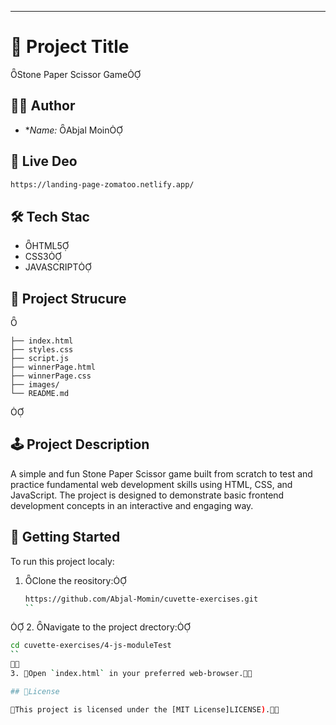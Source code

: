 
---

# 📄 Project Title
Stone Paper Scissor Game

## 🧑‍💻 Author

- **Name:* Abjal Moin

## 🚀 Live Deo
```bash
https://landing-page-zomatoo.netlify.app/
```

## 🛠️ Tech Stac

- HTML5
- CSS3
- JAVASCRIPT

## 📁 Project Strucure


```plaintext
├── index.html
├── styles.css
├── script.js
├── winnerPage.html
├── winnerPage.css
├── images/
└── README.md
```



## 🕹️ Project Description

A simple and fun Stone Paper Scissor game built from scratch to test and practice fundamental web development skills using HTML, CSS, and JavaScript.
The project is designed to demonstrate basic frontend development concepts in an interactive and engaging way.

## 📌 Getting Started

To run this project localy:

1. Clone the reository:
   ```bash
   https://github.com/Abjal-Momin/cuvette-exercises.git
   ``

2. Navigate to the project drectory:
   ```bash
   cd cuvette-exercises/4-js-moduleTest
   ``

3. Open `index.html` in your preferred web-browser.

## 📄License

This project is licensed under the [MIT License]LICENSE).
